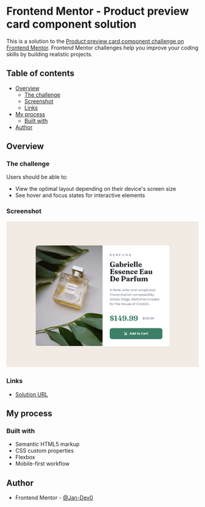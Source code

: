 # Frontend Mentor - Product preview card component solution

This is a solution to the [Product preview card component challenge on Frontend Mentor](https://www.frontendmentor.io/challenges/product-preview-card-component-GO7UmttRfa). Frontend Mentor challenges help you improve your coding skills by building realistic projects. 

## Table of contents

- [Overview](#overview)
  - [The challenge](#the-challenge)
  - [Screenshot](#screenshot)
  - [Links](#links)
- [My process](#my-process)
  - [Built with](#built-with)
- [Author](#author)


## Overview

### The challenge

Users should be able to:

- View the optimal layout depending on their device's screen size
- See hover and focus states for interactive elements

### Screenshot

![](./screenshot.jpg)

### Links

- [Solution URL](https://jan-dev0.github.io/product-preview-card)

## My process

### Built with

- Semantic HTML5 markup
- CSS custom properties
- Flexbox
- Mobile-first workflow

## Author

- Frontend Mentor - [@Jan-Dev0](https://www.frontendmentor.io/profile/Jan-Dev0)
